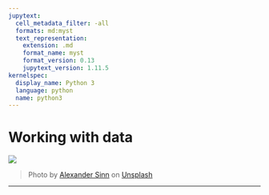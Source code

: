 ```yaml
---
jupytext:
  cell_metadata_filter: -all
  formats: md:myst
  text_representation:
    extension: .md
    format_name: myst
    format_version: 0.13
    jupytext_version: 1.11.5
kernelspec:
  display_name: Python 3
  language: python
  name: python3
---
```


# Working with data

![](../../../images/data-love.jpeg)

> Photo by <a href="https://unsplash.com/@swimstaralex?utm_source=unsplash&utm_medium=referral&utm_content=creditCopyText">Alexander Sinn</a> on <a href="https://unsplash.com/s/photos/data?utm_source=unsplash&utm_medium=referral&utm_content=creditCopyText">Unsplash</a>


---

```{tableofcontents}
```
